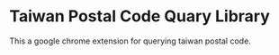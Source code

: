 Taiwan Postal Code Quary Library
==================

This a google chrome extension for querying taiwan postal code.
